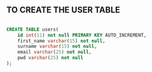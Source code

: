 
## TO CREATE THE USER TABLE

```sql

CREATE TABLE users(
    id int(11) not null PRIMARY KEY AUTO_INCREMENT,
    first_name varchar(15) not null,
    surname varchar(15) not null,
    email varchar(25) not null,
    pwd varchar(25) not null
);

```